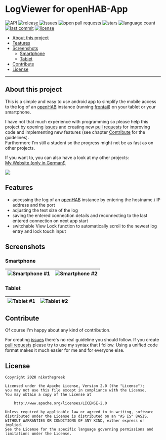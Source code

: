 # LogViewer for openHAB-App
[![API](https://img.shields.io/badge/API-23%2B-brightgreen.svg?style=flat)](https://android-arsenal.com/api?level=23)
[![release](https://img.shields.io/github/release/nikothegreek/logviewer-for-openhab-app.svg)](https://github.com/nikothegreek/logviewer-for-openhab-app/releases/latest)
[![issues](https://img.shields.io/github/issues/nikothegreek/logviewer-for-openhab-app?color=F19A24)](https://github.com/nikothegreek/logviewer-for-openhab-app/issues)
[![open pull requests](https://img.shields.io/github/issues-pr/nikothegreek/logviewer-for-openhab-app?color=F19A24)](https://github.com/nikothegreek/logviewer-for-openhab-app/pulls)
[![stars](https://img.shields.io/github/stars/nikothegreek/logviewer-for-openhab-app?color=F3E64C)](https://github.com/nikothegreek/logviewer-for-openhab-app/stargazers)
[![language count](https://img.shields.io/github/languages/count/nikothegreek/logviewer-for-openhab-app?color=%2339C0E1&label=available%20languages)](https://github.com/nikothegreek/logviewer-for-openhab-app/tree/master/app/src/main/res)
[![last commit](https://img.shields.io/github/last-commit/nikothegreek/logviewer-for-openhab-app?color=F34C9F)](https://github.com/nikothegreek/logviewer-for-openhab-app/commits/master)
[![license](https://img.shields.io/github/license/nikothegreek/logviewer-for-openhab-app)](https://www.apache.org/licenses/LICENSE-2.0)
<!-- [![Dependabot Status](https://api.dependabot.com/badges/status?host=github&repo=nikothegreek/logviewer-for-openhab-app)](https://dependabot.com) -->

- [About this project](#about-this-project)  
- [Features](#features)  
- [Screenshots](#screenshots)  
  - [Smartphone](#smartphone)  
  - [Tablet](#tablet)  
- [Contribute](#contribute)  
- [License](#license)  

---

## About this project
This is a simple and easy to use android app to simplify the mobile access to the log of an [openHAB](https://www.openhab.org/) instance (running [frontail](https://github.com/mthenw/frontail)) on your tablet or your smartphone.

I have not that much experience with programming so please help this project by opening [issues](https://github.com/nikothegreek/logviewer-for-openhab-app/issues) and creating new [pull requests](https://github.com/nikothegreek/logviewer-for-openhab-app/pulls) for improving code and implementing new features (see chapter [Contribute](#contribute) for the guidelines).  
Furthermore I'm still a student so the progress might not be as fast as on other projects.

If you want to, you can also have a look at my other projects:  
[My Website (only in German!)](https://nikothegreek.jimdofree.com)

[<img src="https://i.imgur.com/hkTYsch.png">](https://github.com/nikothegreek/logviewer-for-openhab-app/releases/latest)

## Features
- accessing the log of an [openHAB](https://www.openhab.org/) instance by entering the hostname / IP address and the port 
- adjusting the text size of the log 
- saving the entered connection details and reconnecting to the last entered connection on next app start 
- switchable View Lock function to automatically scroll to the newest log entry and lock touch input 

## Screenshots
### Smartphone
|![Smartphone #1](https://cdn.cyb3rko.de/Apps/LogViewer%20for%20openHAB/Screenshots/1.2.3/1.webp)|![Smartphone #2](https://cdn.cyb3rko.de/Apps/LogViewer%20for%20openHAB/Screenshots/1.2.3/2.webp)|
|:---:|:---:|

### Tablet
|![Tablet #1](https://cdn.cyb3rko.de/Apps/LogViewer%20for%20openHAB/Screenshots/1.2.3/3.webp)|![Tablet #2](https://cdn.cyb3rko.de/Apps/LogViewer%20for%20openHAB/Screenshots/1.2.3/4.webp)|
|:---:|:---:|

## Contribute
Of course I'm happy about any kind of contribution.

For creating [issues](https://github.com/nikothegreek/logviewer-for-openhab-app/issues) there's no real guideline you should follow.
If you create [pull requests](https://github.com/nikothegreek/logviewer-for-openhab-app/pulls) please try to use my syntax that I follow.
Using a unified code format makes it much easier for me and for everyone else.

## License

    Copyright 2020 nikothegreek

    Licensed under the Apache License, Version 2.0 (the "License");
    you may not use this file except in compliance with the License.
    You may obtain a copy of the License at
    
        http://www.apache.org/licenses/LICENSE-2.0

    Unless required by applicable law or agreed to in writing, software
    distributed under the License is distributed on an "AS IS" BASIS,
    WITHOUT WARRANTIES OR CONDITIONS OF ANY KIND, either express or implied.
    See the License for the specific language governing permissions and
    limitations under the License.
